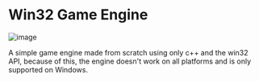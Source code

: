 # Win32 Game Engine

![image](https://github.com/julianslatlem/Win32-Game-Engine/assets/79726826/a0c0a622-b6b2-459f-9f6c-41e7fd624fe7)

A simple game engine made from scratch using only c++ and the win32 API,
because of this, the engine doesn't work on all platforms and is only supported on Windows.
